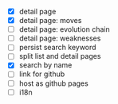- [x] detail page
- [x] detail page: moves
- [ ] detail page: evolution chain
- [ ] detail page: weaknesses
- [ ] persist search keyword
- [ ] split list and detail pages
- [x] search by name
- [ ] link for github
- [ ] host as github pages
- [ ] i18n
